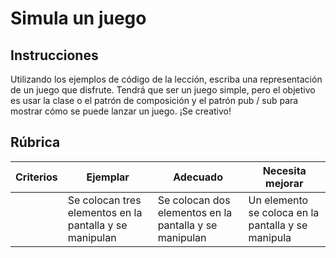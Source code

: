 # Simula un juego

## Instrucciones

Utilizando los ejemplos de código de la lección, escriba una representación de un juego que disfrute. Tendrá que ser un juego simple, pero el objetivo es usar la clase o el patrón de composición y el patrón pub / sub para mostrar cómo se puede lanzar un juego. ¡Se creativo!

## Rúbrica

| Criterios | Ejemplar                                                | Adecuado                                               | Necesita mejorar                                   |
| --------- | ------------------------------------------------------- | ------------------------------------------------------ | -------------------------------------------------- |
|           | Se colocan tres elementos en la pantalla y se manipulan | Se colocan dos elementos en la pantalla y se manipulan | Un elemento se coloca en la pantalla y se manipula |
